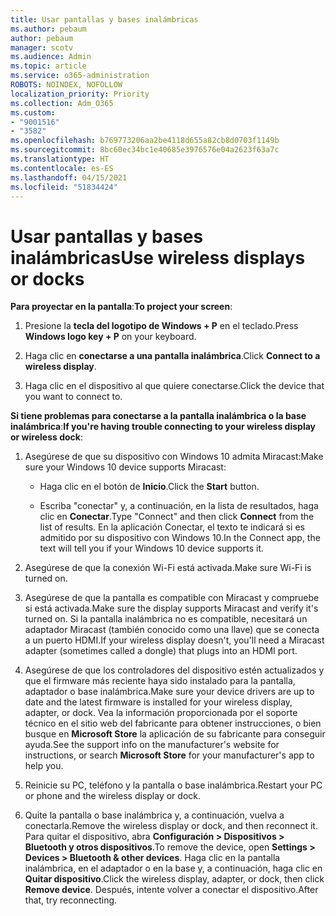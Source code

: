 ```yaml
---
title: Usar pantallas y bases inalámbricas
ms.author: pebaum
author: pebaum
manager: scotv
ms.audience: Admin
ms.topic: article
ms.service: o365-administration
ROBOTS: NOINDEX, NOFOLLOW
localization_priority: Priority
ms.collection: Adm_O365
ms.custom:
- "9001516"
- "3582"
ms.openlocfilehash: b769773206aa2be4118d655a82cb8d0703f1149b
ms.sourcegitcommit: 8bc60ec34bc1e40685e3976576e04a2623f63a7c
ms.translationtype: HT
ms.contentlocale: es-ES
ms.lasthandoff: 04/15/2021
ms.locfileid: "51834424"
---
```

# <a name="use-wireless-displays-or-docks"></a><span data-ttu-id="d45cb-102">Usar pantallas y bases inalámbricas</span><span class="sxs-lookup"><span data-stu-id="d45cb-102">Use wireless displays or docks</span></span>

<span data-ttu-id="d45cb-103">**Para proyectar en la pantalla**:</span><span class="sxs-lookup"><span data-stu-id="d45cb-103">**To project your screen**:</span></span>

1. <span data-ttu-id="d45cb-104">Presione la **tecla del logotipo de Windows + P** en el teclado.</span><span class="sxs-lookup"><span data-stu-id="d45cb-104">Press **Windows logo key + P** on your keyboard.</span></span>

2. <span data-ttu-id="d45cb-105">Haga clic en **conectarse a una pantalla inalámbrica**.</span><span class="sxs-lookup"><span data-stu-id="d45cb-105">Click **Connect to a wireless display**.</span></span>

3. <span data-ttu-id="d45cb-106">Haga clic en el dispositivo al que quiere conectarse.</span><span class="sxs-lookup"><span data-stu-id="d45cb-106">Click the device that you want to connect to.</span></span>

<span data-ttu-id="d45cb-107">**Si tiene problemas para conectarse a la pantalla inalámbrica o la base inalámbrica**:</span><span class="sxs-lookup"><span data-stu-id="d45cb-107">**If you're having trouble connecting to your wireless display or wireless dock**:</span></span>

1. <span data-ttu-id="d45cb-108">Asegúrese de que su dispositivo con Windows 10 admita Miracast:</span><span class="sxs-lookup"><span data-stu-id="d45cb-108">Make sure your Windows 10 device supports Miracast:</span></span> 

    - <span data-ttu-id="d45cb-109">Haga clic en el botón de **Inicio**.</span><span class="sxs-lookup"><span data-stu-id="d45cb-109">Click the **Start** button.</span></span>
    
    - <span data-ttu-id="d45cb-110">Escriba "conectar" y, a continuación, en la lista de resultados, haga clic en **Conectar**.</span><span class="sxs-lookup"><span data-stu-id="d45cb-110">Type "Connect" and then click **Connect** from the list of results.</span></span> <span data-ttu-id="d45cb-111">En la aplicación Conectar, el texto te indicará si es admitido por su dispositivo con Windows 10.</span><span class="sxs-lookup"><span data-stu-id="d45cb-111">In the Connect app, the text will tell you if your Windows 10 device supports it.</span></span> 

2. <span data-ttu-id="d45cb-112">Asegúrese de que la conexión Wi-Fi está activada.</span><span class="sxs-lookup"><span data-stu-id="d45cb-112">Make sure Wi-Fi is turned on.</span></span> 

3. <span data-ttu-id="d45cb-113">Asegúrese de que la pantalla es compatible con Miracast y compruebe si está activada.</span><span class="sxs-lookup"><span data-stu-id="d45cb-113">Make sure the display supports Miracast and verify it's turned on.</span></span> <span data-ttu-id="d45cb-114">Si la pantalla inalámbrica no es compatible, necesitará un adaptador Miracast (también conocido como una llave) que se conecta a un puerto HDMI.</span><span class="sxs-lookup"><span data-stu-id="d45cb-114">If your wireless display doesn't, you'll need a Miracast adapter (sometimes called a dongle) that plugs into an HDMI port.</span></span>

4. <span data-ttu-id="d45cb-115">Asegúrese de que los controladores del dispositivo estén actualizados y que el firmware más reciente haya sido instalado para la pantalla, adaptador o base inalámbrica.</span><span class="sxs-lookup"><span data-stu-id="d45cb-115">Make sure your device drivers are up to date and the latest firmware is installed for your wireless display, adapter, or dock.</span></span> <span data-ttu-id="d45cb-116">Vea la información proporcionada por el soporte técnico en el sitio web del fabricante para obtener instrucciones, o bien busque en **Microsoft Store** la aplicación de su fabricante para conseguir ayuda.</span><span class="sxs-lookup"><span data-stu-id="d45cb-116">See the support info on the manufacturer's website for instructions, or search **Microsoft Store** for your manufacturer's app to help you.</span></span>

5. <span data-ttu-id="d45cb-117">Reinicie su PC, teléfono y la pantalla o base inalámbrica.</span><span class="sxs-lookup"><span data-stu-id="d45cb-117">Restart your PC or phone and the wireless display or dock.</span></span>

6. <span data-ttu-id="d45cb-118">Quite la pantalla o base inalámbrica y, a continuación, vuelva a conectarla.</span><span class="sxs-lookup"><span data-stu-id="d45cb-118">Remove the wireless display or dock, and then reconnect it.</span></span> <span data-ttu-id="d45cb-119">Para quitar el dispositivo, abra **Configuración > Dispositivos > Bluetooth y otros dispositivos**.</span><span class="sxs-lookup"><span data-stu-id="d45cb-119">To remove the device, open **Settings > Devices  > Bluetooth & other devices**.</span></span> <span data-ttu-id="d45cb-120">Haga clic en la pantalla inalámbrica, en el adaptador o en la base y, a continuación, haga clic en **Quitar dispositivo**.</span><span class="sxs-lookup"><span data-stu-id="d45cb-120">Click the wireless display, adapter, or dock, then click **Remove device**.</span></span> <span data-ttu-id="d45cb-121">Después, intente volver a conectar el dispositivo.</span><span class="sxs-lookup"><span data-stu-id="d45cb-121">After that, try reconnecting.</span></span>
